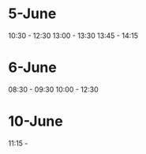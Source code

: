 # 5-June

10:30 - 12:30
13:00 - 13:30
13:45 - 14:15

# 6-June

08:30 - 09:30
10:00 - 12:30

# 10-June

11:15 -
